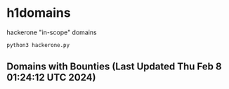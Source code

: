 # h1domains
hackerone "in-scope" domains

`python3 hackerone.py`
## Domains with Bounties (Last Updated Thu Feb  8 01:24:12 UTC 2024)
```

```
